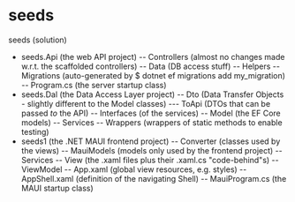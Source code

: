 # seeds

seeds (solution)
- seeds.Api (the web API project)
-- Controllers (almost no changes made w.r.t. the scaffolded controllers)
-- Data (DB access stuff)
-- Helpers
-- Migrations (auto-generated by $ dotnet ef migrations add my_migration)
-- Program.cs (the server startup class)
- seeds.Dal (the Data Access Layer project)
-- Dto (Data Transfer Objects - slightly different to the Model classes)
--- ToApi (DTOs that can be passed *to* the API)
-- Interfaces (of the services)
-- Model (the EF Core models)
-- Services
-- Wrappers (wrappers of static methods to enable testing)
- seeds1 (the .NET MAUI frontend project)
-- Converter (classes used by the views)
-- MauiModels (models only used by the frontend project)
-- Services
-- View (the .xaml files plus their .xaml.cs "code-behind"s)
-- ViewModel
-- App.xaml (global view resources, e.g. styles)
-- AppShell.xaml (definition of the navigating Shell)
-- MauiProgram.cs (the MAUI startup class)
